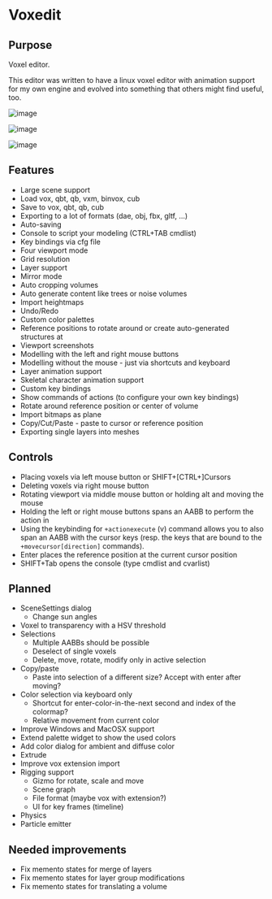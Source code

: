 # Voxedit

## Purpose

Voxel editor.

This editor was written to have a linux voxel editor with animation support for
my own engine and evolved into something that others might find useful, too.

![image](https://raw.githubusercontent.com/wiki/mgerhardy/engine/images/dwarf-in-editor.jpeg)

![image](https://raw.githubusercontent.com/wiki/mgerhardy/engine/images/voxedit-custom-shader.png)

![image](https://raw.githubusercontent.com/wiki/mgerhardy/engine/images/voxedit-quad-view.png)

## Features

* Large scene support
* Load vox, qbt, qb, vxm, binvox, cub
* Save to vox, qbt, qb, cub
* Exporting to a lot of formats (dae, obj, fbx, gltf, ...)
* Auto-saving
* Console to script your modeling (CTRL+TAB cmdlist)
* Key bindings via cfg file
* Four viewport mode
* Grid resolution
* Layer support
* Mirror mode
* Auto cropping volumes
* Auto generate content like trees or noise volumes
* Import heightmaps
* Undo/Redo
* Custom color palettes
* Reference positions to rotate around or create auto-generated structures at
* Viewport screenshots
* Modelling with the left and right mouse buttons
* Modelling without the mouse - just via shortcuts and keyboard
* Layer animation support
* Skeletal character animation support
* Custom key bindings
* Show commands of actions (to configure your own key bindings)
* Rotate around reference position or center of volume
* Import bitmaps as plane
* Copy/Cut/Paste - paste to cursor or reference position
* Exporting single layers into meshes

## Controls

* Placing voxels via left mouse button or SHIFT+[CTRL+]Cursors
* Deleting voxels via right mouse button
* Rotating viewport via middle mouse button or holding alt and moving the mouse
* Holding the left or right mouse buttons spans an AABB to perform the action in
* Using the keybinding for `+actionexecute` (v) command allows you to also span an AABB with
  the cursor keys (resp. the keys that are bound to the `+movecursor[direction]` commands).
* Enter places the reference position at the current cursor position
* SHIFT+Tab opens the console (type cmdlist and cvarlist)

## Planned

* SceneSettings dialog
  * Change sun angles
* Voxel to transparency with a HSV threshold
* Selections
  * Multiple AABBs should be possible
  * Deselect of single voxels
  * Delete, move, rotate, modify only in active selection
* Copy/paste
  * Paste into selection of a different size? Accept with enter after moving?
* Color selection via keyboard only
  * Shortcut for enter-color-in-the-next second and index of the colormap?
  * Relative movement from current color
* Improve Windows and MacOSX support
* Extend palette widget to show the used colors
* Add color dialog for ambient and diffuse color
* Extrude
* Improve vox extension import
* Rigging support
  * Gizmo for rotate, scale and move
  * Scene graph
  * File format (maybe vox with extension?)
  * UI for key frames (timeline)
* Physics
* Particle emitter

## Needed improvements

* Fix memento states for merge of layers
* Fix memento states for layer group modifications
* Fix memento states for translating a volume
